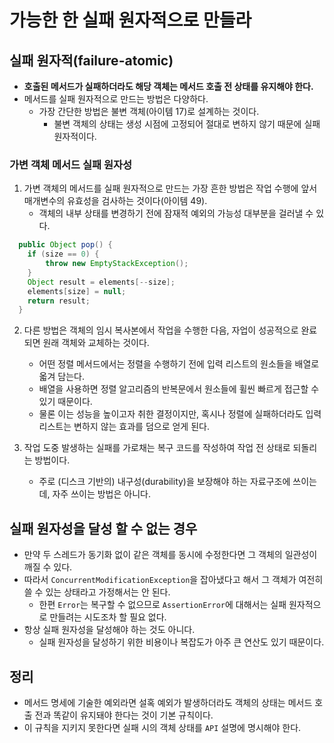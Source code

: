 # 가능한 한 실패 원자적으로 만들라

## 실패 원자적(failure-atomic)

* **호출된 메서드가 실패하더라도 해당 객체는 메서드 호출 전 상태를 유지해야 한다.** 
* 메서드를 실패 원자적으로 만드는 방법은 다양하다.
  * 가장 간단한 방법은 불변 객체(아이템 17)로 설계하는 것이다.
    * 불변 객체의 상태는 생성 시점에 고정되어 절대로 변하지 않기 때문에 실패 원자적이다.

### 가변 객체 메서드 실패 원자성 

1. 가변 객체의 메서드를 실패 원자적으로 만드는 가장 흔한 방법은 작업 수행에 앞서 매개변수의 유효성을 검사하는 것이다(아이템 49).
   * 객체의 내부 상태를 변경하기 전에 잠재적 예외의 가능성 대부분을 걸러낼 수 있다.

```java
  public Object pop() {
    if (size == 0) {
        throw new EmptyStackException();
    }
    Object result = elements[--size];
    elements[size] = null;
    return result;
  }
```

2. 다른 방법은 객체의 임시 복사본에서 작업을 수행한 다음, 자업이 성공적으로 완료되면 원래 객체와 교체하는 것이다.
   * 어떤 정렬 메서드에서는 정렬을 수행하기 전에 입력 리스트의 원소들을 배열로 옯겨 담는다.
   * 배열을 사용하면 정렬 알고리즘의 반복문에서 원소들에 휠씬 빠르게 접근할 수 있기 때문이다.
   * 물론 이는 성능을 높이고자 취한 결정이지만, 혹시나 정렬에 실패하더라도 입력 리스트는 변하지 않는 효과를 덤으로 얻게 된다.

3. 작업 도중 발생하는 실패를 가로채는 복구 코드를 작성하여 작업 전 상태로 되돌리는 방법이다.
   * 주로 (디스크 기반의) 내구성(durability)을 보장해야 하는 자료구조에 쓰이는데, 자주 쓰이는 방법은 아니다.

## 실패 원자성을 달성 할 수 없는 경우

* 만약 두 스레드가 동기화 없이 같은 객체를 동시에 수정한다면 그 객체의 일관성이 깨질 수 있다.
* 따라서 `ConcurrentModificationException`을 잡아냈다고 해서 그 객체가 여전히 쓸 수 있는 상태라고 가정해서는 안 된다.
  * 한편 `Error`는 복구할 수 없으므로 `AssertionError`에 대해서는 실패 원자적으로 만들려는 시도조차 할 필요 없다.
* 항상 실패 원자성을 달성해야 하는 것도 아니다.
  * 실패 원자성을 달성하기 위한 비용이나 복잡도가 아주 큰 연산도 있기 때문이다.

## 정리

* 메서드 명세에 기술한 예외라면 설혹 예외가 발생하더라도 객체의 상태는 메서드 호출 전과 똑같이 유지돼야 한다는 것이 기본 규칙이다.
* 이 규칙을 지키지 못한다면 실패 시의 객체 상태를 `API` 설명에 명시해야 한다.
